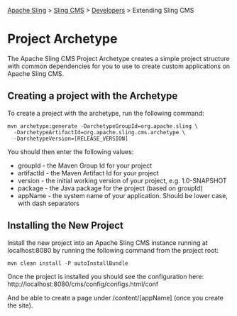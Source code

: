 <!-- Licensed to the Apache Software Foundation (ASF) under one or more contributor
	license agreements. See the NOTICE file distributed with this work for additional
	information regarding copyright ownership. The ASF licenses this file to
	you under the Apache License, Version 2.0 (the "License"); you may not use
	this file except in compliance with the License. You may obtain a copy of
	the License at http://www.apache.org/licenses/LICENSE-2.0 Unless required
	by applicable law or agreed to in writing, software distributed under the
	License is distributed on an "AS IS" BASIS, WITHOUT WARRANTIES OR CONDITIONS
	OF ANY KIND, either express or implied. See the License for the specific 
	language governing permissions and limitations under the License. -->
[Apache Sling](https://sling.apache.org) > [Sling CMS](https://github.com/apache/sling-org-apache-sling-app-cms) > [Developers](developers.md) > Extending Sling CMS

# Project Archetype

The Apache Sling CMS Project Archetype creates a simple project structure with common dependencies for you to use to create custom applications on Apache Sling CMS.

## Creating a project with the Archetype

To create a project with the archetype, run the following command:

    mvn archetype:generate -DarchetypeGroupId=org.apache.sling \
      -DarchetypeArtifactId=org.apache.sling.cms.archetype \
      -DarchetypeVersion=[RELEASE_VERSION]

You should then enter the following values:

- groupId - the Maven Group Id for your project
- artifactId - the Maven Artifact Id for your project
- version - the initial working version of your project, e.g. 1.0-SNAPSHOT
- package - the Java package for the project (based on groupId)
- appName - the system name of your application. Should be lower case, with dash separators

## Installing the New Project

Install the new project into an Apache Sling CMS instance running at localhost:8080
by running the following command from the project root:

    mvn clean install -P autoInstallBundle

Once the project is installed you should see the configuration here:
http://localhost:8080/cms/config/configs.html/conf

And be able to create a page under /content/[appName] (once you create the site).
